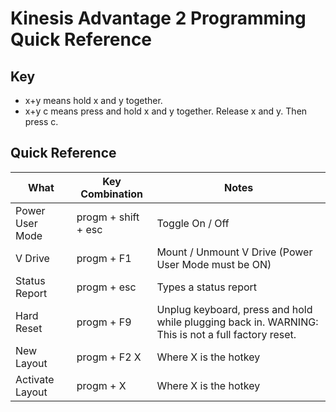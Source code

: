 # Kinesis Advantage 2 Programming Quick Reference

## Key
- x+y means hold x and y together. 
- x+y c means press and hold x and y together. Release x and y. Then press c.

## Quick Reference
| What            | Key Combination      | Notes
| -------------   | ------------------   | -------------
| Power User Mode | progm + shift + esc  | Toggle On / Off
| V Drive         | progm + F1           | Mount / Unmount V Drive (Power User Mode must be ON)
| Status Report   | progm + esc          | Types a status report
| Hard Reset      | progm + F9           | Unplug keyboard, press and hold while plugging back in. WARNING: This is not a full factory reset.
| New Layout      | progm + F2 X         | Where X is the hotkey
| Activate Layout | progm + X            | Where X is the hotkey
